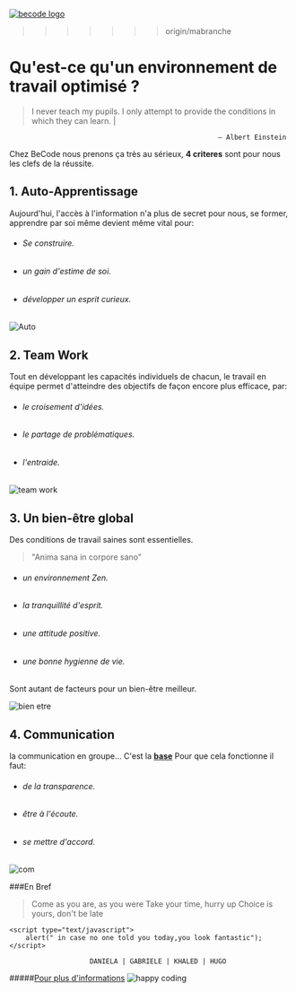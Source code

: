 [![becode logo](https://media.licdn.com/media/AAEAAQAAAAAAAAkvAAAAJDAyNzk3ODlhLWU0MGYtNDFjMy05YzJiLTVjMjQ5ZjQ1YjlkMw.png)](http://register.becode.org/) 
>>>>>>> origin/mabranche




# **Qu'est-ce qu'un environnement de travail optimisé ?**

>    I never teach my pupils. I only attempt to provide the conditions in which they can learn. | 

 
                                                        – Albert Einstein

Chez BeCode nous prenons ça très au sérieux, **4 criteres** sont pour nous les clefs de la réussite.

## 1. Auto-Apprentissage
Aujourd'hui, l'accès à l'information n'a plus de secret pour nous, se former, apprendre par soi même devient même vital pour:

 * ###### Se construire.
 * ###### un gain d'estime de soi.
 * ###### développer un esprit curieux.

![Auto](http://cdn2.hubspot.net/hub/145335/file-807816862-jpg/6_solutions_to_your_most_common_lead_generation_problems_.jpg)

## 2. Team Work
Tout en développant les capacités individuels de chacun, le travail en équipe permet d'atteindre des objectifs de façon encore plus efficace, par:

* ###### le croisement d'idées.
* ###### le partage de problématiques.
* ###### l'entraide.

![team work](https://images-cdn.9gag.com/photo/ajr2j1g_700b.jpg)

## 3. Un bien-être global
 Des conditions de travail saines sont essentielles.

> "Anima sana in corpore sano"
 
 * ###### un environnement Zen.
 * ###### la tranquillité d'esprit.
 * ###### une attitude positive.
 * ###### une bonne hygienne de vie.

Sont autant de facteurs pour un bien-être meilleur. 

![bien etre](http://blog.afest.com/wp-content/uploads/2014/03/Smiley1.jpg)

## 4. Communication
la communication en groupe... C'est la **[base](https://c1.staticflickr.com/8/7188/6904406305_43786c0d1c_b.jpg)** 
Pour que cela fonctionne il faut:

 * ###### de la transparence.  
 * ###### être à l'écoute.
 * ###### se mettre d'accord.

![com](https://youtechassociates.com/wp-content/uploads/2016/01/comm.jpg)

###En Bref

>Come as you are, as you were
Take your time, hurry up
Choice is yours, don't be late



```
<script type="text/javascript">
    alert(" in case no one told you today,you look fantastic");
</script>
```

                        DANIELA | GABRIELE | KHALED | HUGO
                
#####[Pour plus d'informations](http://dickbutt.org/)
![happy coding](http://1.bp.blogspot.com/-aQDfNZ3zCOM/U2ok-CcfCmI/AAAAAAAAAmY/SMdYir_cSF0/s1600/happy-coding.gif)


